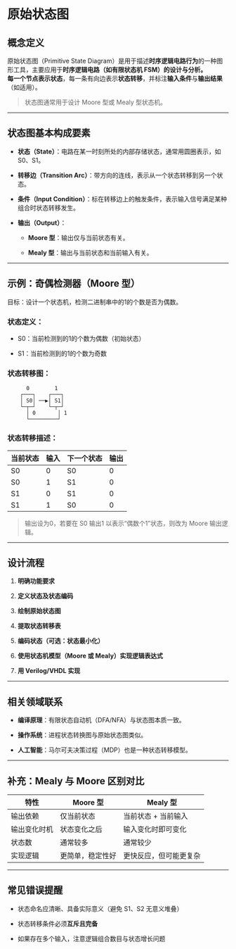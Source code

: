 # 原始状态图

## 概念定义

原始状态图（Primitive State Diagram）是用于描述**时序逻辑电路行为**的一种图形工具，主要应用于**时序逻辑电路（如有限状态机 FSM）**的设计与分析。  
每一个节点表示**状态**，每一条有向边表示**状态转移**，并标注**输入条件**与**输出结果**（如适用）。

> 状态图通常用于设计 Moore 型或 Mealy 型状态机。

---

## 状态图基本构成要素

- **状态（State）**：电路在某一时刻所处的内部存储状态，通常用圆圈表示，如 S0、S1。
    
- **转移边（Transition Arc）**：带方向的连线，表示从一个状态转移到另一个状态。
    
- **条件（Input Condition）**：标在转移边上的触发条件，表示输入信号满足某种组合时状态转移发生。
    
- **输出（Output）**：
    
    - **Moore 型**：输出仅与当前状态有关。
        
    - **Mealy 型**：输出与当前状态和当前输入有关。
        

---

## 示例：奇偶检测器（Moore 型）

目标：设计一个状态机，检测二进制串中的1的个数是否为偶数。

### 状态定义：

- S0：当前检测到的1的个数为偶数（初始状态）
    
- S1：当前检测到的1的个数为奇数
    

### 状态转移图：

```
      0        1
    ┌───┐    ┌───┐
    │ S0│ ──▶│ S1│
    └─┬─┘    └─┬─┘
      │ 0       │ 1
      └─────────┘
```

### 状态转移描述：

|当前状态|输入|下一个状态|输出|
|---|---|---|---|
|S0|0|S0|0|
|S0|1|S1|0|
|S1|0|S1|0|
|S1|1|S0|0|

> 输出设为0，若要在 S0 输出1 以表示“偶数个1”状态，则改为 Moore 输出逻辑。

---

## 设计流程

1. **明确功能要求**
    
2. **定义状态及状态编码**
    
3. **绘制原始状态图**
    
4. **提取状态转移表**
    
5. **编码状态（可选：状态最小化）**
    
6. **使用状态机模型（Moore 或 Mealy）实现逻辑表达式**
    
7. **用 Verilog/VHDL 实现**
    

---

## 相关领域联系

- **编译原理**：有限状态自动机（DFA/NFA）与状态图本质一致。
    
- **操作系统**：进程状态转换图与原始状态图类似。
    
- **人工智能**：马尔可夫决策过程（MDP）也是一种状态转移模型。
    

---

## 补充：Mealy 与 Moore 区别对比

|特性|Moore 型|Mealy 型|
|---|---|---|
|输出依赖|仅当前状态|当前状态 + 当前输入|
|输出变化时机|状态变化之后|输入变化时即可变化|
|状态数|通常较多|通常较少|
|实现逻辑|更简单，稳定性好|更快反应，但可能更复杂|

---

## 常见错误提醒

- 状态命名应清晰、具备实际意义（避免 S1、S2 无意义堆叠）
    
- 状态转移条件必须**互斥且完备**
    
- 如果存在多个输入，注意逻辑组合数目与状态增长问题
    
